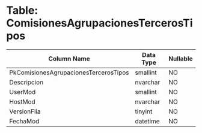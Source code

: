 # Table: ComisionesAgrupacionesTercerosTipos

| Column Name | Data Type | Nullable |
|-------------|-----------|----------|
| PkComisionesAgrupacionesTercerosTipos | smallint | NO |
| Descripcion | nvarchar | NO |
| UserMod | smallint | NO |
| HostMod | nvarchar | NO |
| VersionFila | tinyint | NO |
| FechaMod | datetime | NO |
